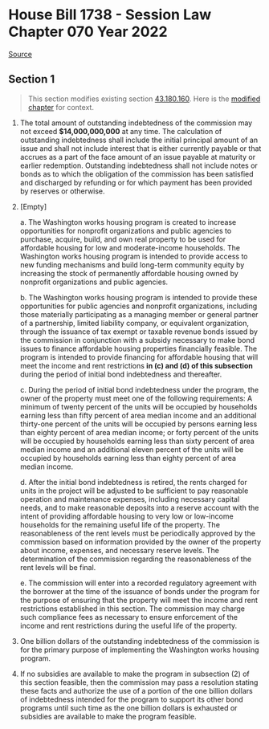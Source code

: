 # House Bill 1738 - Session Law Chapter 070 Year 2022

[Source](http://lawfilesext.leg.wa.gov/biennium/2021-22/Pdf/Bills/Session%20Laws/House/1738.SL.pdf)
## Section 1
> This section modifies existing section [43.180.160](/rcw/43_state_government—executive/43.180_housing_finance_commission.md). Here is the [modified chapter](rcw/43_state_government—executive/43.180_housing_finance_commission.md) for context.

1. The total amount of outstanding indebtedness of the commission may not exceed **$14,000,000,000** at any time. The calculation of outstanding indebtedness shall include the initial principal amount of an issue and shall not include interest that is either currently payable or that accrues as a part of the face amount of an issue payable at maturity or earlier redemption. Outstanding indebtedness shall not include notes or bonds as to which the obligation of the commission has been satisfied and discharged by refunding or for which payment has been provided by reserves or otherwise.

2. [Empty]

    a. The Washington works housing program is created to increase opportunities for nonprofit organizations and public agencies to purchase, acquire, build, and own real property to be used for affordable housing for low and moderate-income households. The Washington works housing program is intended to provide access to new funding mechanisms and build long-term community equity by increasing the stock of permanently affordable housing owned by nonprofit organizations and public agencies.

    b. The Washington works housing program is intended to provide these opportunities for public agencies and nonprofit organizations, including those materially participating as a managing member or general partner of a partnership, limited liability company, or equivalent organization, through the issuance of tax exempt or taxable revenue bonds issued by the commission in conjunction with a subsidy necessary to make bond issues to finance affordable housing properties financially feasible. The program is intended to provide financing for affordable housing that will meet the  income and rent restrictions **in (c) and (d) of this subsection** during the period of initial bond indebtedness and thereafter.

    c. During the period of initial bond indebtedness under the program, the owner of the property must meet one of the following requirements: A minimum of twenty percent of the units will be occupied by households earning less than fifty percent of area median income and an additional thirty-one percent of the units will be occupied by persons earning less than eighty percent of area median income; or forty percent of the units will be occupied by households earning less than sixty percent of area median income and an additional eleven percent of the units will be occupied by households earning less than eighty percent of area median income.

    d. After the initial bond indebtedness is retired, the rents charged for units in the project will be adjusted to be sufficient to pay reasonable operation and maintenance expenses, including necessary capital needs, and to make reasonable deposits into a reserve account with the intent of providing affordable housing to very low or low-income households for the remaining useful life of the property. The reasonableness of the rent levels must be periodically approved by the commission based on information provided by the owner of the property about income, expenses, and necessary reserve levels. The determination of the commission regarding the reasonableness of the rent levels will be final.

    e. The commission will enter into a recorded regulatory agreement with the borrower at the time of the issuance of bonds under the program for the purpose of ensuring that the property will meet the income and rent restrictions established in this section. The commission may charge such compliance fees as necessary to ensure enforcement of the income and rent restrictions during the useful life of the property.

3. One billion dollars of the outstanding indebtedness of the commission is for the primary purpose of implementing the Washington works housing program.

4. If no subsidies are available to make the program in subsection (2) of this section feasible, then the commission may pass a resolution stating these facts and authorize the use of a portion of the one billion dollars of indebtedness intended for the program to support its other bond programs until such time as the one billion dollars is exhausted or subsidies are available to make the program feasible.

